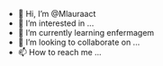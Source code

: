 - 👋 Hi, I’m @Mlauraact
- 👀 I’m interested in ...
- 🌱 I’m currently learning  enfermagem
- 💞️ I’m looking to collaborate on ...
- 📫 How to reach me ...

<!---
Mlauraact/Mlauraact is a ✨ special ✨ repository because its `README.md` (this file) appears on your GitHub profile.
You can click the Preview link to take a look at your changes.
--->  
